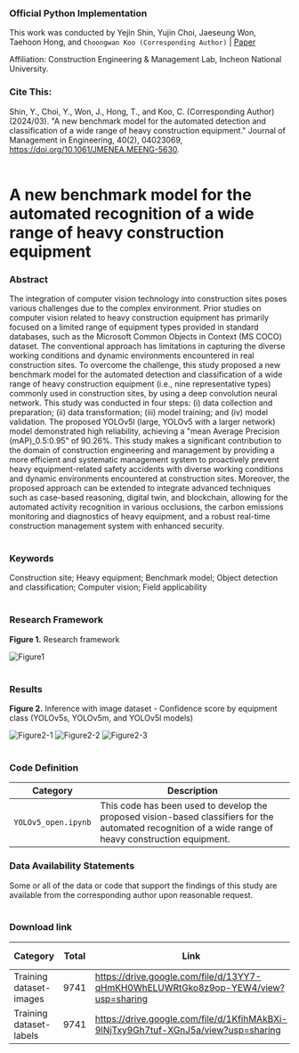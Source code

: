 ### Official Python Implementation
This work was conducted by Yejin Shin, Yujin Choi, Jaeseung Won, Taehoon Hong, and `Choongwan Koo (Corresponding Author)` | [Paper](https://doi.org/10.1061/JMENEA.MEENG-5630)

Affiliation: Construction Engineering & Management Lab, Incheon National University.

### Cite This:
Shin, Y., Choi, Y., Won, J., Hong, T., and Koo, C. (Corresponding Author) (2024/03). "A new benchmark model for the automated detection and classification of a wide range of heavy construction equipment." Journal of Management in Engineering, 40(2), 04023069, https://doi.org/10.1061/JMENEA.MEENG-5630. <br><br>

# A new benchmark model for the automated recognition of a wide range of heavy construction equipment

### Abstract
The integration of computer vision technology into construction sites poses various challenges due to the complex environment. Prior studies on computer vision related to heavy construction equipment has primarily focused on a limited range of equipment types provided in standard databases, such as the Microsoft Common Objects in Context (MS COCO) dataset. The conventional approach has limitations in capturing the diverse working conditions and dynamic environments encountered in real construction sites. To overcome the challenge, this study proposed a new benchmark model for the automated detection and classification of a wide range of heavy construction equipment (i.e., nine representative types) commonly used in construction sites, by using a deep convolution neural network. This study was conducted in four steps: (i) data collection and preparation; (ii) data transformation; (iii) model training; and (iv) model validation. The proposed YOLOv5l (large, YOLOv5 with a larger network) model demonstrated high reliability, achieving a "mean Average Precision (mAP)_0.5:0.95" of 90.26%. This study makes a significant contribution to the domain of construction engineering and management by providing a more efficient and systematic management system to proactively prevent heavy equipment-related safety accidents with diverse working conditions and dynamic environments encountered at construction sites. Moreover, the proposed approach can be extended to integrate advanced techniques such as case-based reasoning, digital twin, and blockchain, allowing for the automated activity recognition in various occlusions, the carbon emissions monitoring and diagnostics of heavy equipment, and a robust real-time construction management system with enhanced security. <br><br>

### Keywords
Construction site; Heavy equipment; Benchmark model; Object detection and classification; Computer vision; Field applicability <br><br>

### Research Framework
**Figure 1.** Research framework

![Figure1](https://github.com/SenseableSpace/A-new-benchmark-model-for-the-automated-recognition-of-a-wide-range-of-heavy-construction-equipment/assets/162809473/4b78e3cf-dfc8-4eb6-9a93-064f4e16c4ea) <br><br>

### Results

**Figure 2.** Inference with image dataset - Confidence score by equipment class (YOLOv5s, YOLOv5m, and YOLOv5l models)

![Figure2-1](https://github.com/SenseableSpace/A-new-benchmark-model-for-the-automated-recognition-of-a-wide-range-of-heavy-construction-equipment/assets/162809473/364f5181-c688-4a52-bb6b-99ededc990e6)
![Figure2-2](https://github.com/SenseableSpace/A-new-benchmark-model-for-the-automated-recognition-of-a-wide-range-of-heavy-construction-equipment/assets/162809473/fabdf7c6-cfa1-4140-b7d9-4b8b17bcc431)
![Figure2-3](https://github.com/SenseableSpace/A-new-benchmark-model-for-the-automated-recognition-of-a-wide-range-of-heavy-construction-equipment/assets/162809473/90db217c-715e-4d72-a044-9a18ccd6fe0d) <br><br>

### Code Definition
| Category                 | Description                                                                           |
| ------------------------ | --------------------------------------------------                                    |
| `YOLOv5_open.ipynb`      | This code has been used to develop the proposed vision-based classifiers for the automated recognition of a wide range of heavy construction equipment. |

### Data Availability Statements
Some or all of the data or code that support the findings of this study are available from the corresponding author upon reasonable request. <br><br>

### Download link
| Category                                  | Total   | Link                                                                                 | Release Date |
| ----------------------------------------- | ------- |  ----------------------------------------------------------------------------------  | ------------ |
| Training dataset-images                   | 9741    | https://drive.google.com/file/d/13YY7-qHmKH0WhELUWRtGko8z9op-YEW4/view?usp=sharing   | 13 Mar 2024  |
| Training dataset-labels                   | 9741    | https://drive.google.com/file/d/1KfihMAkBXi-9lNjTxy9Gh7tuf-XGnJ5a/view?usp=sharing   | 13 Mar 2024  |
